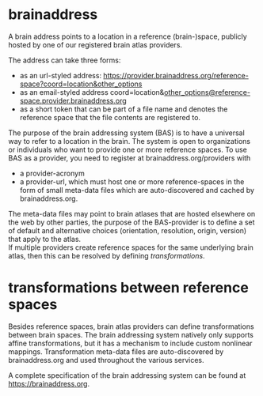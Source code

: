# brainaddress
A brain address points to a location in a reference (brain-)space, publicly hosted by one of our registered brain atlas providers.

The address can take three forms:
- as an url-styled address: https://provider.brainaddress.org/reference-space?coord=location&other_options
- as an email-styled address coord=location&other_options@reference-space.provider.brainaddress.org
- as a short token that can be part of a file name and denotes the reference space that the file contents are registered to.

The purpose of the brain addressing system (BAS) is to have a universal way to refer to a location in the brain. 
The system is open to organizations or individuals who want to provide one or more reference spaces.
To use BAS as a provider, you need to register at brainaddress.org/providers
with 
- a provider-acronym
- a provider-url, which must host one or more reference-spaces in the form of small meta-data files which are
  auto-discovered and cached by brainaddress.org.

The meta-data files may point to brain atlases that are hosted elsewhere on the web by other parties, the purpose of the BAS-provider is to define a set of default and alternative choices (orientation, resolution, origin, version) that apply to the atlas.  
If multiple providers create reference spaces for the same underlying brain atlas, then this can be resolved by defining *transformations*.

# transformations between reference spaces
Besides reference spaces, brain atlas providers can define transformations between brain spaces. The brain addressing system natively only supports affine transformations, but it has a mechanism to include custom nonlinear mappings. Transformation meta-data files are auto-discovered by brainaddress.org and used throughout the various services. 

A complete specification of the brain addressing system can be found at https://brainaddress.org.


